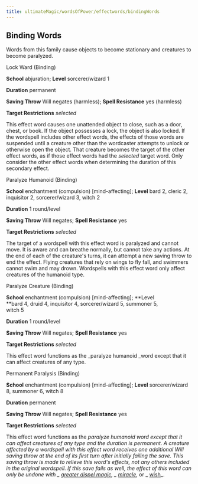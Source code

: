 ```yaml
---
title: ultimateMagic/wordsOfPower/effectwords/bindingWords
---
```

## Binding Words

Words from this family cause objects to become stationary and creatures to become paralyzed.

Lock Ward (Binding)

**School** abjuration; **Level** sorcerer/wizard 1

**Duration** permanent

**Saving Throw** Will negates (harmless); **Spell Resistance** yes (harmless)

**Target Restrictions** _selected_

This effect word causes one unattended object to close, such as a door, chest, or book. If the object possesses a lock, the object is also locked. If the wordspell includes other effect words, the effects of those words are suspended until a creature other than the wordcaster attempts to unlock or otherwise open the object. That creature becomes the target of the other effect words, as if those effect words had the _selected_ target word. Only consider the other effect words when determining the duration of this secondary effect.

Paralyze Humanoid (Binding)

**School** enchantment (compulsion) [mind-affecting]; **Level** bard 2, cleric 2, inquisitor 2, sorcerer/wizard 3, witch 2

**Duration** 1 round/level

**Saving Throw** Will negates; **Spell Resistance** yes

**Target Restrictions** _selected_

The target of a wordspell with this effect word is paralyzed and cannot move. It is aware and can breathe normally, but cannot take any actions. At the end of each of the creature's turns, it can attempt a new saving throw to end the effect. Flying creatures that rely on wings to fly fall, and swimmers cannot swim and may drown. Wordspells with this effect word only affect creatures of the humanoid type.

Paralyze Creature (Binding)

**School** enchantment (compulsion) [mind-affecting]; **Level   
**bard 4, druid 4, inquisitor 4, sorcerer/wizard 5, summoner 5,   
witch 5

**Duration** 1 round/level

**Saving Throw** Will negates; **Spell Resistance** yes

**Target Restrictions** _selected_

This effect word functions as the _paralyze humanoid _word except that it can affect creatures of any type.

Permanent Paralysis (Binding)

**School** enchantment (compulsion) [mind-affecting]; **Level** sorcerer/wizard 8, summoner 6, witch 8

**Duration** permanent

**Saving Throw** Will negates; **Spell Resistance** yes

**Target Restrictions** _selected_

This effect word functions as the _paralyze humanoid _word except that it can affect creatures of any type and the duration is permanent. A creature affected by a wordspell with this effect word receives one additional Will saving throw at the end of its first turn after initially failing the save. This saving throw is made to relieve this word's effects, not any others included in the original wordspell. If this save fails as well, the effect of this word can only be undone with _ [greater dispel magic](spells/dispelMagic.md#_dispel-magic-greater)_, _ [miracle](spells/miracle.md#_miracle)_, or _ [wish](spells/wish.md#_wish)_.

